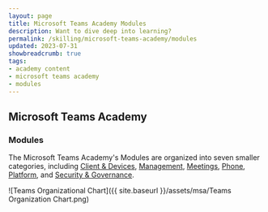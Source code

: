 ```yaml
---
layout: page
title: Microsoft Teams Academy Modules
description: Want to dive deep into learning?
permalink: /skilling/microsoft-teams-academy/modules
updated: 2023-07-31
showbreadcrumb: true
tags: 
- academy content
- microsoft teams academy
- modules
---
```


## Microsoft Teams Academy

### Modules

The Microsoft Teams Academy's Modules are organized into seven smaller categories, including [Client & Devices](/PartnerResources/skilling/microsoft-teams-academy/client-devices), [Management](/PartnerResources/skilling/microsoft-teams-academy/management), [Meetings](/PartnerResources/skilling/microsoft-teams-academy/meetings), [Phone](/PartnerResources/skilling/microsoft-teams-academy/phone), [Platform](/PartnerResources/skilling/microsoft-teams-academy/platform), and [Security & Governance](/PartnerResources/skilling/microsoft-teams-academy/security).

![Teams Organizational Chart]({{ site.baseurl }}/assets/msa/Teams Organization Chart.png)